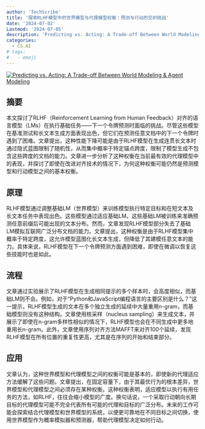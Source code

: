 ```yaml
---
author: 'TechScribe'
title: '探索RLHF模型中的世界模型与代理模型权衡：预测与行动的交织挑战'
date: '2024-07-02'
Lastmod: '2024-07-05'
description: 'Predicting vs. Acting: A Trade-off Between World Modeling & Agent Modeling'
categories:
  - CS.AI
# tags:
#   - emoji
---
```


[![Predicting vs. Acting: A Trade-off Between World Modeling & Agent Modeling](https://arxiv-research-1301205113.cos.ap-guangzhou.myqcloud.com/images/2407.02446v1.pdf_0.jpg)](https://arxiv.org/abs/2407.02446v1)

## 摘要

本文探讨了RLHF（Reinforcement Learning from Human Feedback）对齐的语言模型（LMs）在执行基础任务——下一个令牌预测时面临的挑战。尽管这些模型在基准测试和长文本生成方面表现出色，但它们在预测任意文档中的下一个令牌时遇到了困难。文章提出，这种性能下降可能是由于RLHF模型在生成连贯长文本时通过隐式蓝图限制了随机性，从而集中概率于特定锚点跨度，限制了模型生成不包含这些跨度的文档的能力。文章进一步分析了这种权衡在当前最有效的代理模型中的表现，并探讨了即使在改进对齐技术的情况下，为何这种权衡可能仍然是预测模型和行动模型之间的基本权衡。<!--more-->

## 原理

RLHF模型通过调整基础LM（世界模型）来训练模型执行特定目标和在短文本及长文本任务中表现出色。这些模型通过适应基础LM，这些基础LM被训练来准确预测任意前缀后可能出现的文本分布。然而，文章发现RLHF模型部分失去了基础LM模拟互联网广泛分布文档的能力。文章提出，这种权衡是由于RLHF模型集中概率于特定跨度，这允许模型蓝图化长文本生成，但降低了其建模任意文本的能力。具体来说，RLHF模型在下一个令牌预测方面遇到困难，即使在微调以恢复这些技能时也是如此。

## 流程

文章通过实验展示了RLHF模型在生成相同提示的多个样本时，会高度相似，而基础LM则不会。例如，对于“Python和JavaScript编程语言的主要区别是什么？”这一提示，RLHF模型生成的文本在多个独立生成的延续中大量重用n-gram，而基础模型则没有这种结构。文章使用核采样（nucleus sampling）来生成文本，并展示了即使在n-gram多样性相似的情况下，RLHF模型也会在不同生成中更多地重用长n-gram。此外，文章使用序列对齐方法MAFFT来对齐100个延续，发现RLHF模型在所有位置的重复性更高，尤其是在序列的开始和结束部分。

## 应用

文章认为，这种世界模型和代理模型之间的权衡可能是基本的，即使新的代理适应方法缓解了这些问题。文章提出，在固定容量下，由于其最优行为的根本差异，世界模型和代理模型之间必须存在某种权衡。这种权衡表明，适应模型以执行有用任务的方法，如RLHF，往往会缩小模型的广度。换句话说，一个采取行动朝向长期目标的代理模型可能不完全代表所有可能的代理和目标的广泛分布。未来的工作可能会探索结合代理模型和世界模型的系统，以便更可靠地在不同目标之间切换，使用世界模型作为概率模拟器和预测器，帮助代理模型决定如何行动。